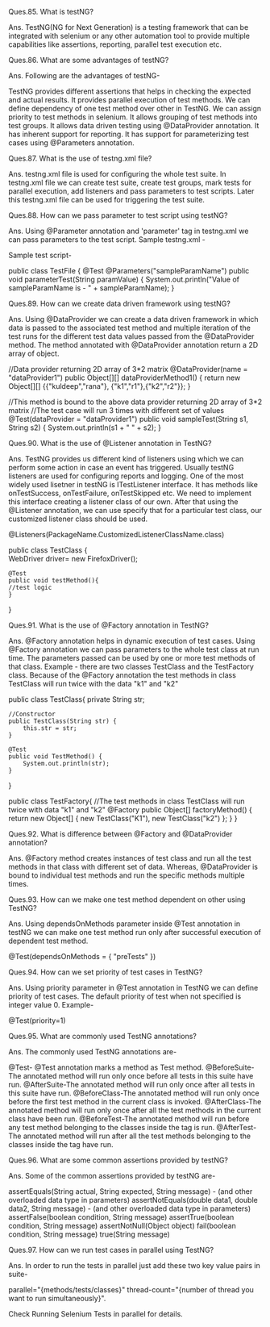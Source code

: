Ques.85. What is testNG?

Ans. TestNG(NG for Next Generation) is a testing framework that can be integrated with selenium or any other automation tool to provide multiple capabilities like assertions, reporting, parallel test execution etc.


Ques.86. What are some advantages of testNG?

Ans. Following are the advantages of testNG-

TestNG provides different assertions that helps in checking the expected and actual results.
It provides parallel execution of test methods.
We can define dependency of one test method over other in TestNG.
We can assign priority to test methods in selenium.
It allows grouping of test methods into test groups.
It allows data driven testing using @DataProvider annotation.
It has inherent support for reporting.
It has support for parameterizing test cases using @Parameters annotation.

Ques.87. What is the use of testng.xml file?

Ans. testng.xml file is used for configuring the whole test suite. In testng.xml file we can create test suite, create test groups, mark tests for parallel execution, add listeners and pass parameters to test scripts. Later this testng.xml file can be used for triggering the test suite.


Ques.88. How can we pass parameter to test script using testNG?

Ans. Using @Parameter annotation and 'parameter' tag in testng.xml we can pass parameters to the test script.
Sample testng.xml -

<suite name="sampleTestSuite">
   <test name="sampleTest">   
      <parameter name="sampleParamName" value="sampleParamValue"/>
      <classes>
         <class name="TestFile" />
      </classes>      
   </test>
</suite>

Sample test script-

public class TestFile {
   @Test
   @Parameters("sampleParamName")
   public void parameterTest(String paramValue) {
      System.out.println("Value of sampleParamName is - " + sampleParamName);
   }

Ques.89. How can we create data driven framework using testNG?

Ans. Using @DataProvider we can create a data driven framework in which data is passed to the associated test method and multiple iteration of the test runs for the different test data values passed from the @DataProvider method. The method annotated with @DataProvider annotation return a 2D array of object.

//Data provider returning 2D array of 3*2 matrix
 @DataProvider(name = "dataProvider1")
   public Object[][] dataProviderMethod1() {
      return new Object[][] {{"kuldeep","rana"}, {"k1","r1"},{"k2","r2"}};
   }

   //This method is bound to the above data provider returning 2D array of 3*2 matrix
   //The test case will run 3 times with different set of values
   @Test(dataProvider = "dataProvider1")
   public void sampleTest(String s1, String s2) {
      System.out.println(s1 + " " + s2);
   }

Ques.90. What is the use of @Listener annotation in TestNG?

Ans. TestNG provides us different kind of listeners using which we can perform some action in case an event has triggered. Usually testNG listeners are used for configuring reports and logging. One of the most widely used lisetner in testNG is ITestListener interface. It has methods like onTestSuccess, onTestFailure, onTestSkipped etc. We need to implement this interface creating a listener class of our own. After that using the @Listener annotation, we can use specify that for a particular test class, our customized listener class should be used.

@Listeners(PackageName.CustomizedListenerClassName.class)

public class TestClass {				
    WebDriver driver= new FirefoxDriver();
    
    @Test		
    public void testMethod(){
    //test logic
    }
}	

Ques.91. What is the use of @Factory annotation in TestNG?

Ans. @Factory annotation helps in dynamic execution of test cases. Using @Factory annotation we can pass parameters to the whole test class at run time. The parameters passed can be used by one or more test methods of that class.
Example - there are two classes TestClass and the TestFactory class. Because of the @Factory annotation the test methods in class TestClass will run twice with the data "k1" and "k2"

public class TestClass{
    private String str;
 
    //Constructor
    public TestClass(String str) {
        this.str = str;
    }
 
    @Test
    public void TestMethod() {
        System.out.println(str);
    }
}
 
public class TestFactory{
    //The test methods in class TestClass will run twice with data "k1" and "k2"
    @Factory
    public Object[] factoryMethod() {
        return new Object[] { new TestClass("K1"), new TestClass("k2") };
    }
}

Ques.92. What is difference between @Factory and @DataProvider annotation?

Ans. @Factory method creates instances of test class and run all the test methods in that class with different set of data.
Whereas, @DataProvider is bound to individual test methods and run the specific methods multiple times.


Ques.93. How can we make one test method dependent on other using TestNG?

Ans. Using dependsOnMethods parameter inside @Test annotation in testNG we can make one test method run only after successful execution of dependent test method.

 @Test(dependsOnMethods = { "preTests" })

Ques.94. How can we set priority of test cases in TestNG?

Ans. Using priority parameter in @Test annotation in TestNG we can define priority of test cases. The default priority of test when not specified is integer value 0. Example-

@Test(priority=1)

Ques.95. What are commonly used TestNG annotations?

Ans. The commonly used TestNG annotations are-

@Test- @Test annotation marks a method as Test method.
@BeforeSuite- The annotated method will run only once before all tests in this suite have run.
@AfterSuite-The annotated method will run only once after all tests in this suite have run.
@BeforeClass-The annotated method will run only once before the first test method in the current class is invoked.
@AfterClass-The annotated method will run only once after all the test methods in the current class have been run.
@BeforeTest-The annotated method will run before any test method belonging to the classes inside the <test> tag is run.
@AfterTest-The annotated method will run after all the test methods belonging to the classes inside the <test> tag have run.

Ques.96. What are some common assertions provided by testNG?

Ans. Some of the common assertions provided by testNG are-

assertEquals(String actual, String expected, String message) - (and other overloaded data type in parameters)
assertNotEquals(double data1, double data2, String message) - (and other overloaded data type in parameters)
assertFalse(boolean condition, String message)
assertTrue(boolean condition, String message)
assertNotNull(Object object)
fail(boolean condition, String message)
true(String message)

Ques.97. How can we run test cases in parallel using TestNG?

Ans. In order to run the tests in parallel just add these two key value pairs in suite-

parallel="{methods/tests/classes}"
thread-count="{number of thread you want to run simultaneously}".
<suite name="ArtOfTestingTestSuite" parallel="methods" thread-count="5">

Check Running Selenium Tests in parallel for details.